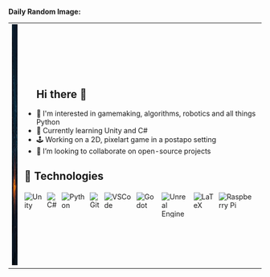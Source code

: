 **Daily Random Image:**

<table>
  <tr>
    <td><img alt="Daily Random Image" height="480px" width="270px" src="./images/image10.jpg" /></td>
    <td>
      <ul>
        <h2>Hi there 👋</h2>
        <li>👀 I'm interested in gamemaking, algorithms, robotics and all things Python</li>
        <li>🌱 Currently learning Unity and C#</li>
        <li>🕹️ Working on a 2D, pixelart game in a postapo setting</li>
        <li>🤝 I’m looking to collaborate on open-source projects</li>
      </ul>
    <h2>🔧 Technologies</h2>
      <div style="display: flex; align-items: center; margin-top: 20px;">
        <img alt="Unity" src="https://skillicons.dev/icons?i=unity&theme=light" height="50px" style="margin-right: 10px;" />
        <img alt="C#" src="https://skillicons.dev/icons?i=cs&theme=light" height="50px" style="margin-right: 10px;" />
        <img alt="Python" src="https://skillicons.dev/icons?i=py&theme=light" height="50px" style="margin-right: 10px;" />
        <img alt="Git" src="https://skillicons.dev/icons?i=git&theme=light" height="50px" style="margin-right: 10px;" />
        <img alt="VSCode" src="https://skillicons.dev/icons?i=vscode&theme=light" height="50px" style="margin-right: 10px;" />
        <img alt="Godot" src="https://skillicons.dev/icons?i=godot&theme=light" height="50px" style="margin-right: 10px;" />
        <img alt="Unreal Engine" src="https://skillicons.dev/icons?i=unreal&theme=light" height="50px" style="margin-right: 10px;" />
        <img alt="LaTeX" src="https://skillicons.dev/icons?i=latex&theme=light" height="50px" style="margin-right: 10px;" />
        <img alt="Raspberry Pi" src="https://skillicons.dev/icons?i=raspberrypi&theme=light" height="50px"  style="margin-right: 10px;" />
      </div>
    </td>
  </tr>
</table>


